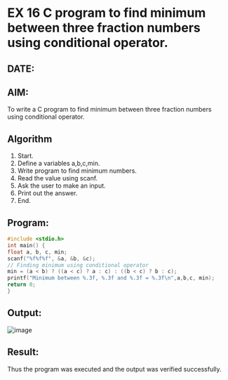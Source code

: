 # EX 16 C program to find minimum between three fraction numbers using conditional operator.
## DATE:
## AIM:
To write a C program to find minimum between three fraction numbers using conditional operator.

## Algorithm
1. Start.
2. Define a variables a,b,c,min.
3. Write program to find minimum numbers.
4. Read the value using scanf.
5. Ask the user to make an input.
6. Print out the answer.
7. End.
   

## Program:
```c
#include <stdio.h>
int main() {
float a, b, c, min;
scanf("%f%f%f", &a, &b, &c);
// Finding minimum using conditional operator 
min = (a < b) ? ((a < c) ? a : c) : ((b < c) ? b : c);
printf("Minimum between %.3f, %.3f and %.3f = %.3f\n",a,b,c, min);
return 0;
}
```

## Output:
![image](https://github.com/user-attachments/assets/0d9a80fa-1c9e-467b-89d1-863d9b41731e)

## Result:
Thus the program was executed and the output was verified successfully.
